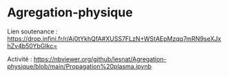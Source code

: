 # Agregation-physique

Lien soutenance : https://drop.infini.fr/r/Aj0tYkhQfA#XUSS7FLzN+WStAEpMzqq7mRN9seXJxhZv4b50YbGIkc=

Activité : https://nbviewer.org/github/lesnat/Agregation-physique/blob/main/Propagation%20plasma.ipynb

